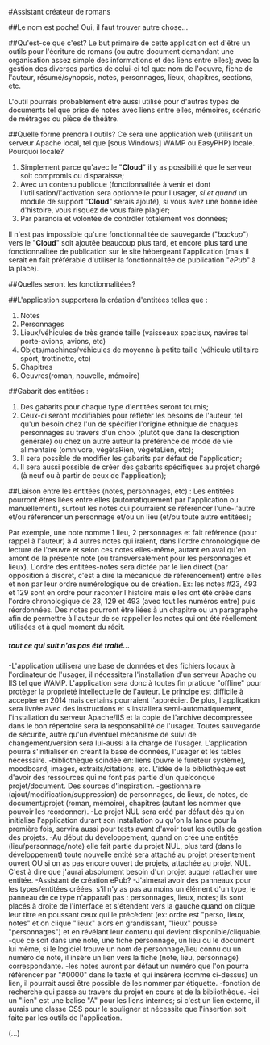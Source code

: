 #Assistant créateur de romans

##Le nom est poche!
Oui, il faut trouver autre chose...

##Qu'est-ce que c'est?
Le but primaire de cette application est d'être un outils pour l'écriture de romans (ou autre document demandant une organisation assez simple des informations et des liens entre elles); avec la gestion des diverses parties de celui-ci tel que: nom de l'oeuvre, fiche de l'auteur, résumé/synopsis, notes, personnages, lieux, chapitres, sections, etc.

L'outil pourrais probablement être aussi utilisé pour d'autres types de documents tel que prise de notes avec liens entre elles, mémoires, scénario de métrages ou pièce de théâtre.

##Quelle forme prendra l'outils?
Ce sera une application web (utilisant un serveur Apache local, tel que [sous Windows] WAMP ou EasyPHP) locale. Pourquoi locale?

1. Simplement parce qu'avec le "**Cloud**" il y as possibilité que le serveur soit compromis ou disparaisse;
2. Avec un contenu publique (fonctionnalitée à venir et dont l'utilisation/l'activation sera optionnelle pour l'usager, *si et quand* un module de support "**Cloud**" serais ajouté), si vous avez une bonne idée d'histoire, vous risquez de vous faire plagier;
3. Par paranoia et volontée de contrôler totalement vos données;

Il n'est pas impossible qu'une fonctionnalitée de sauvegarde ("*backup*") vers le "**Cloud**" soit ajoutée beaucoup plus tard, et encore plus tard une fonctionnalitée de publication sur le site hébergeant l'application (mais il serait en fait préférable d'utiliser la fonctionnalitée de publication "*ePub*" à la place).

##Quelles seront les fonctionnalitées?

##L'application supportera la création d'entitées telles que :

1. Notes
2. Personnages
3. Lieux/véhicules de très grande taille (vaisseaux spaciaux, navires tel porte-avions, avions, etc)
4. Objets/machines/véhicules de moyenne à petite taille (véhicule utilitaire sport, trottinette, etc)
5. Chapitres
6. Oeuvres(roman, nouvelle, mémoire)


##Gabarit des entitées :
1. Des gabarits pour chaque type d'entitées seront fournis;
2. Ceux-ci seront modifiables pour refléter les besoins de l'auteur, tel qu'un besoin chez l'un de spécifier l'origine ethnique de chaques personnages au travers d'un choix (plutôt que dans la description générale) ou chez un autre auteur la préférence de mode de vie alimentaire (omnivore, végétaRien, végétaLien, etc);
3. Il sera possible de modifier les gabarits par défaut de l'application;
4. Il sera aussi possible de créer des gabarits spécifiques au projet chargé (à neuf ou à partir de ceux de l'application);

##Liaison entre les entitées (notes, personnages, etc) :
Les entitées pourront êtres liées entre elles (automatiquement par l'application ou manuellement), surtout les notes qui pourraient se référencer l'une-l'autre et/ou référencer un personnage et/ou un lieu (et/ou toute autre entitées);

Par exemple, une note nomme 1 lieu, 2 personnages et fait référence (pour rappel à l'auteur) à 4 autres notes qui iraient, dans l'ordre chronologique de lecture de l'oeuvre et selon ces notes elles-même, autant en aval qu'en amont de la présente note (ou transversalement pour les personnages et lieux). L'ordre des entitées-notes sera dictée par le lien direct (par opposition à discret, c'est à dire la mécanique de référencement) entre elles et non par leur ordre numérologique ou de création. Ex: les notes #23, 493 et 129 sont en ordre pour raconter l'histoire mais elles ont été créée dans l'ordre chronologique de 23, 129 et 493 (avec tout les numéros entre) puis réordonnées. Des notes pourront être liées à un chapitre ou un paragraphe afin de permettre à l'auteur de se rappeller les notes qui ont été réellement utilisées et à quel moment du récit.


##### tout ce qui suit n'as pas été traité...

-L'application utilisera une base de données et des fichiers locaux à l'ordinateur de l'usager, il nécessitera l'installation d'un serveur Apache ou IIS tel que WAMP. L'application sera donc à toutes fin pratique "offline" pour protèger la propriété intellectuelle de l'auteur. Le principe est difficile à accepter en 2014 mais certains pourraient l'apprécier. De plus, l'application sera livrée avec des instructions et s'installera semi-automatiquement, l'installation du serveur Apache/IIS et la copie de l'archive décompressée dans le bon répertoire sera la responsabilité de l'usager. Toutes sauvegarde de sécurité, autre qu'un éventuel mécanisme de suivi de changement/version sera lui-aussi à la charge de l'usager. L'application pourra s'initialiser en créant la base de données, l'usager et les tables nécessaire.
-bibliothèque scindée en: liens (ouvre le fureteur système), moodboard, images, extraits/citations, etc. L'idée de la bibliothèque est d'avoir des ressources qui ne font pas partie d'un quelconque projet/document. Des sources d'inspiration.
-gestionnaire (ajout/modification/suppression) de personnages, de lieux, de notes, de document/projet (roman, mémoire), chapitres (autant les nommer que pouvoir les réordonner).
-Le projet NUL sera créé par défaut dès qu'on initialise l'application durant son installation ou qu'on la lance pour la première fois, servira aussi pour tests avant d'avoir tout les outils de gestion des projets.
-Au début du développement, quand on crée une entitée (lieu/personnage/note) elle fait partie du projet NUL, plus tard (dans le développement) toute nouvelle entité sera attaché au projet présentement ouvert OU si on as pas encore ouvert de projets, attachée au projet NUL. C'est à dire que j'aurai absolument besoin d'un projet auquel rattacher une entitée.
-Assistant de création ePub?
-J'aimerai avoir des panneaux pour les types/entitées créées, s'il n'y as pas au moins un élément d'un type, le panneau de ce type n'apparaît pas : personnages, lieux, notes; ils sont placés à droite de l'interface et s'étendent vers la gauche quand on clique leur titre en poussant ceux qui le précèdent (ex: ordre est "perso, lieux, notes" et on clique "lieux" alors en grandissant, "lieux" pousse "personnages") et en révélant leur contenu qui devient disponible/cliquable. 
-que ce soit dans une note, une fiche personnage, un lieu ou le document lui même, si le logiciel trouve un nom de personnage/lieu connu ou un numéro de note, il insère un lien vers la fiche (note, lieu, personnage) correspondante.
-les notes auront par défaut un numéro que l'on pourra référencer par "#0000" dans le texte et qui insèrera (comme ci-dessus) un lien, il pourrait aussi être possible de les nommer par étiquette.
-fonction de recherche qui passe au travers du projet en cours et de la bibliothèque.
-ici un "lien" est une balise "A" pour les liens internes; si c'est un lien externe, il aurais une classe CSS pour le souligner et nécessite que l'insertion soit faite par les outils de l'application. 
 

(...)
